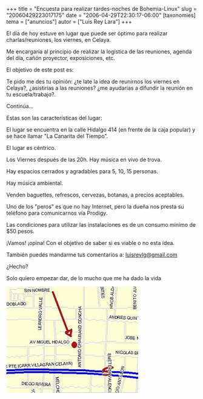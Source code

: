+++
title = "Encuesta para realizar tardes-noches de Bohemia-Linux"
slug = "20060429223017175"
date = "2006-04-29T22:30:17-06:00"
[taxonomies]
tema = ["anuncios"]
autor = ["Luis Rey Lara"]
+++

El día de hoy estuve en lugar que puede ser óptimo para realizar
charlas/reuniones, los viernes, en Celaya.

Me encargaría al principio de realizar la logística de las reuniones, agenda del
día, cañón proyector, exposiciones, etc.

El objetivo de este post es:

Te pido me des tu opinión: ¿te late la idea de reunirnos los viernes en Celaya?,
¿asistirías a las reuniones? ¿me ayudarías a difundir la reunión en tu
escuela/trabajo?.

Continúa...

<!-- more -->
Estas son las características del lugar:

El lugar se encuentra en la calle Hidalgo 414 (en frente de la caja popular) y
se hace llamar "La Canarita del Tiempo".

El lugar es céntrico.

Los Viernes después de las 20h. Hay música en vivo de trova.

Hay espacios cerrados y agradables para 5, 10, 15 personas.

Hay música ambiental.

Venden baguettes, refrescos, cervezas, botanas, a precios aceptables.

Uno de los "peros" es que no hay Internet, pero la dueña nos presta su teléfono
para comunicarnos vía Prodigy.

Las condiciones para utilizar las instalaciones es de un consumo mínimo de $50
pesos.

¡Vamos! ¡opina! Con el objetivo de saber si es viable o no esta idea.

También puedes mandarme tus comentarios a: <luisreylg@gmail.com>

¿Hecho?

Solo quiero empezar dar, de lo mucho que me ha dado la vida

![Mapa](/static/images/20060429223017175_1_original.JPG)

